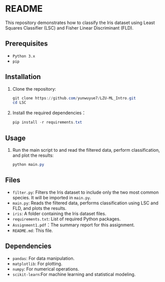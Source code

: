 # README
This repository demonstrates how to classify the Iris dataset using Least Squares Classifier (LSC) and Fisher Linear Discriminant (FLD).

## Prerequisites

- `Python 3.x`
- `pip`

## Installation
1. Clone the repository:
   ```powershell
   git clone https://github.com/yunwuyue7/LZU-ML_Intro.git
   cd LSC
2. Install the required dependencies：
   ```powershell
   pip install -r requirements.txt
## Usage

1. Run the main script to  and read the filtered data, perform classification, and plot the results:

   ```powershell
   python main.py
   ```

## Files
- `filter.py`: Filters the Iris dataset to include only the two most common species. It will be imported in `main.py`.
- `main.py`: Reads the filtered data, performs classification using LSC and FLD, and plots the results.
- `iris`: A folder containing the Iris dataset files.
- `requirements.txt`: List of required Python packages.
- `Assignment1.pdf`：The summary report for this assignment.
- `README.md`: This file.

## Dependencies

- `pandas`: For data manipulation.
- `matplotlib`: For plotting.
- `numpy`: For numerical operations.
- `scikit-learn`:For machine learning and statistical modeling.